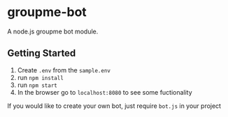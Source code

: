 # groupme-bot

A node.js groupme bot module.

## Getting Started

1. Create `.env` from the `sample.env`
2. run `npm install`
3. run `npm start`
4. In the browser go to `localhost:8080` to see some fuctionality

If you would like to create your own bot, just require `bot.js` in your project

